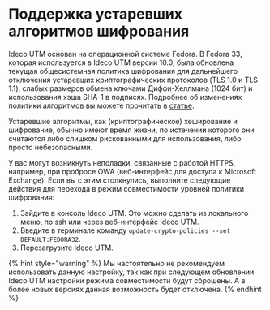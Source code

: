 # Поддержка устаревших алгоритмов шифрования

Ideco UTM основан на операционной системе Fedora. В Fedora 33, которая используется в Ideco UTM версии 10.0, была обновлена текущая общесистемная политика шифрования для дальнейшего отключения устаревших криптографических протоколов (TLS 1.0 и TLS 1.1), слабых размеров обмена ключами Диффи-Хеллмана (1024 бит) и использования хэша SHA-1 в подписях. Подробнее об изменениях политики алгоритмов вы можете прочитать в [статье](https://fedoraproject.org/wiki/Changes/StrongCryptoSettings2#Detailed\_Description).

Устаревшие алгоритмы, как (криптографическое) хеширование и шифрование, обычно имеют время жизни, по истечении которого они считаются либо слишком рискованными для использования, либо просто небезопасными.

У вас могут возникнуть неполадки, связанные с работой HTTPS, например, при пробросе OWA (веб-интерфейс для доступа к Microsoft Exchange). Если вы с этим столкнулись, выполните следующие действия для перехода в режим совместимости уровней политики шифрования:

1. Зайдите в консоль Ideco UTM. Это можно сделать из локального меню, по ssh или через веб-интерфейс Ideco UTM.
2. Введите в терминале команду `update-crypto-policies --set DEFAULT:FEDORA32`.
3. Перезагрузите Ideco UTM.

{% hint style="warning" %}
Мы настоятельно не рекомендуем использовать данную настройку, так как при следующем обновлении Ideco UTM настройки режима совместимости будут сброшены. А в более новых версиях данная возможность будет отключена.
{% endhint %}
